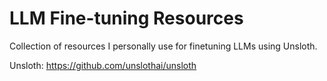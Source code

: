 # LLM Fine-tuning Resources

Collection of resources I personally use for finetuning LLMs using Unsloth.

Unsloth: https://github.com/unslothai/unsloth





